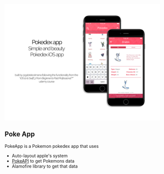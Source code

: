 ![Cover](../covers/pokedex.png)

## Poke App ##

PokeApp is a Pokemon pokedex app that uses

* Auto-layout apple's system
* [PokeAPI](http://pokeapi.co/) to get Pokemons data
* Alamofire library to get that data
 
